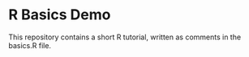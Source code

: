 # R Basics Demo

This repository contains a short R tutorial, written as comments in the basics.R file.
